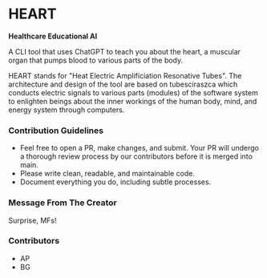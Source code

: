 # HEART

**Healthcare Educational AI**

A CLI tool that uses ChatGPT to teach you about the heart, a muscular organ that pumps blood to various parts of the body. 

HEART stands for "Heat Electric Amplificiation Resonative Tubes". The architecture and design of the tool are based on tubesciraszca which conducts electric signals to various parts (modules) of the software system to enlighten beings about the inner workings of the human body, mind, and energy system through computers. 

### Contribution Guidelines
- Feel free to open a PR, make changes, and submit. Your PR will undergo a thorough review process by our contributors before it is merged into main.
- Please write clean, readable, and maintainable code.
- Document everything you do, including subtle processes.  

### Message From The Creator
Surprise, MFs! 

### Contributors
- AP
- BG
